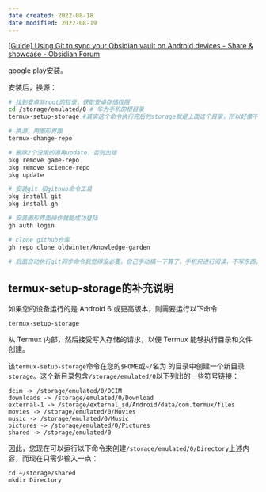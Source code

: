 ```yaml
---
date created: 2022-08-18
date modified: 2022-08-19
---
```


[[Guide] Using Git to sync your Obsidian vault on Android devices - Share & showcase - Obsidian Forum](https://forum.obsidian.md/t/guide-using-git-to-sync-your-obsidian-vault-on-android-devices/41887)

google play安装。

安装后，换源：

```bash
# 找到安卓非root的目录，获取安卓存储权限
cd /storage/emulated/0 # 华为手机的根目录
termux-setup-storage #其实这个命令执行完后的storage就是上面这个目录，所以好像不需要在上面的目录执行这个命令。

# 换源，用图形界面
termux-change-repo

# 删除2个没用的源再update，否则出错
pkg remove game-repo  
pkg remove science-repo  
pkg update

# 安装git 和github命令工具
pkg install git
pkg install gh

# 安装图形界面操作就能成功登陆
gh auth login

# clone github仓库
gh repo clone oldwinter/knowledge-garden

# 后面自动执行git同步命令我觉得没必要，自己手动搞一下算了，手机只进行阅读，不写东西，就负责pull即可。

```

## termux-setup-storage的补充说明

如果您的设备运行的是 Android 6 或更高版本，则需要运行以下命令

```
termux-setup-storage
```

从 Termux 内部，然后接受写入存储的请求，以便 Termux 能够执行目录和文件创建。

该`termux-setup-storage`命令在您的`$HOME`或`~/`名为 的目录中创建一个新目录`storage`。这个新目录包含`/storage/emulated/0`以下列出的一些符号链接：

```
dcim -> /storage/emulated/0/DCIM
downloads -> /storage/emulated/0/Download
external-1 -> /storage/external_sd/Android/data/com.termux/files
movies -> /storage/emulated/0/Movies
music -> /storage/emulated/0/Music
pictures -> /storage/emulated/0/Pictures
shared -> /storage/emulated/0
```

因此，您现在可以运行以下命令来创建`/storage/emulated/0/Directory`上述内容，而现在只需少输入一点：

```
cd ~/storage/shared
mkdir Directory
```
